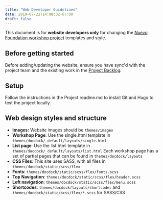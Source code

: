 ```yaml
---
title: "Web Developer Guidelines"
date: 2019-07-22T14:08:32-07:00
draft: false
---
```


This document is for **website developers only** for changing the [Nuevo Foundation workshop project](https://github.com/nuevoFoundation/workshops) templates and style.

## Before getting started

Before adding/updating the website, ensure you have sync'd with the project team and the existing work in the [Project Backlog](https://github.com/NuevoFoundation/workshops/projects/1).

## Setup

Follow the instructions in the Project readme.md to install Git and Hugo to test the project locally.

## Web design styles and structure

* **Images:** Website images should be `themes/images`
* **Workshop Page**: Use the single.html template in `themes/docdock/_default/layouts/single.html`
* **List page**: Use the list.html template in `themes/docdock/_default/layouts/list.html`
Each workshop page has a set of partial pages that can be found in `themes/docdock/layouts`
* **CSS Files**: This site uses SASS, with all files in `themes/docdock/static/scss/flex`
* **Fonts**: `themes/docdock/static/scss/flex/fonts.scss`
* **Top Navigation**: `themes/docdock/static/scss/flex/header.scss`
* **Left navigation**: `themes/docdock/static/scss/flex/menu.scss`
* **Shortcodes**: `themes/docdock/layouts/shortcodes` and `themes/docdock/static/scss/flex/*.scss` for SASS/CSS

